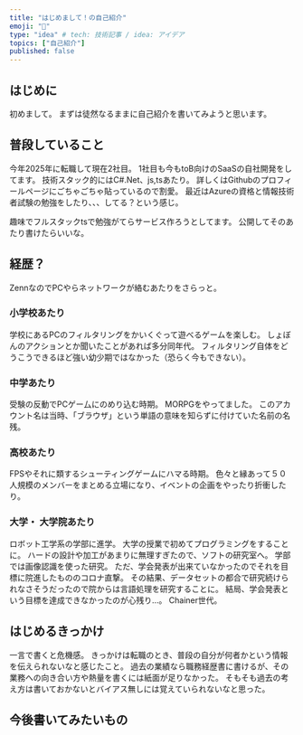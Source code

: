 ```yaml
---
title: "はじめまして！の自己紹介"
emoji: "🐙"
type: "idea" # tech: 技術記事 / idea: アイデア
topics: ["自己紹介"]
published: false
---
```


## はじめに
初めまして。
まずは徒然なるままに自己紹介を書いてみようと思います。

## 普段していること
今年2025年に転職して現在2社目。
1社目も今もtoB向けのSaaSの自社開発をしてます。
技術スタック的にはC#.Net、js,tsあたり。
詳しくはGithubのプロフィールページにごちゃごちゃ貼っているので割愛。
最近はAzureの資格と情報技術者試験の勉強をしたり、、、してる？という感じ。

趣味でフルスタックtsで勉強がてらサービス作ろうとしてます。
公開してそのあたり書けたらいいな。

## 経歴？
ZennなのでPCやらネットワークが絡むあたりをさらっと。

### 小学校あたり
学校にあるPCのフィルタリングをかいくぐって遊べるゲームを楽しむ。
しょぼんのアクションとか聞いたことがあれば多分同年代。
フィルタリング自体をどうこうできるほど強い幼少期ではなかった（恐らく今もできない）。

### 中学あたり
受験の反動でPCゲー厶にのめり込む時期。
MORPGをやってました。
このアカウント名は当時、「ブラウザ」という単語の意味を知らずに付けていた名前の名残。

### 高校あたり
FPSやそれに類するシューティングゲームにハマる時期。
色々と縁あって５０人規模のメンバーをまとめる立場になり、イベントの企画をやったり折衝したり。

### 大学・ 大学院あたり
ロボット工学系の学部に進学。
大学の授業で初めてプログラミングをすることに。
ハードの設計や加工があまりに無理すぎたので、ソフトの研究室へ。
学部では画像認識を使った研究。
ただ、学会発表が出来ていなかったのでそれを目標に院進したもののコロナ直撃。
その結果、データセットの都合で研究続けられなさそうだったので院からは言語処理を研究することに。
結局、学会発表という目標を達成できなかったのが心残り…。
Chainer世代。

## はじめるきっかけ
一言で書くと危機感。
きっかけは転職のとき、普段の自分が何者かという情報を伝えられないなと感じたこと。
過去の業績なら職務経歴書に書けるが、その業務への向き合い方や熱量を書くには紙面が足りなかった。
そもそも過去の考え方は書いておかないとバイアス無しには覚えていられないなと思った。

## 今後書いてみたいもの
